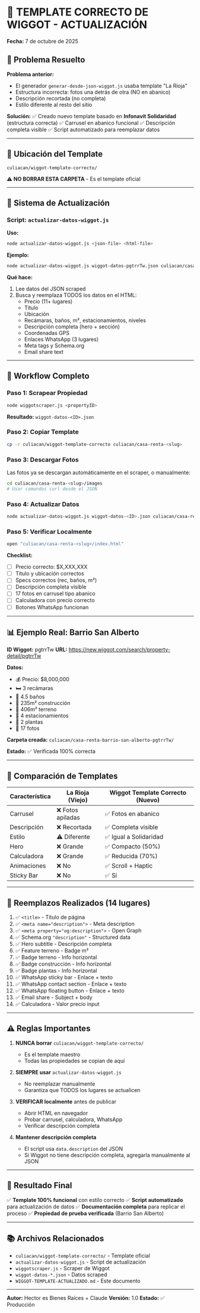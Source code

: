 # 🎨 TEMPLATE CORRECTO DE WIGGOT - ACTUALIZACIÓN

**Fecha:** 7 de octubre de 2025

## 🎯 Problema Resuelto

**Problema anterior:**
- El generador `generar-desde-json-wiggot.js` usaba template "La Rioja"
- Estructura incorrecta: fotos una detrás de otra (NO en abanico)
- Descripción recortada (no completa)
- Estilo diferente al resto del sitio

**Solución:**
✅ Creado nuevo template basado en **Infonavit Solidaridad** (estructura correcta)
✅ Carrusel en abanico funcional
✅ Descripción completa visible
✅ Script automatizado para reemplazar datos

---

## 📁 Ubicación del Template

```
culiacan/wiggot-template-correcto/
```

⚠️ **NO BORRAR ESTA CARPETA** - Es el template oficial

---

## 🔧 Sistema de Actualización

### Script: `actualizar-datos-wiggot.js`

**Uso:**
```bash
node actualizar-datos-wiggot.js <json-file> <html-file>
```

**Ejemplo:**
```bash
node actualizar-datos-wiggot.js wiggot-datos-pgtrrTw.json culiacan/casa-renta-barrio-san-alberto-pgtrrTw/index.html
```

**Qué hace:**
1. Lee datos del JSON scraped
2. Busca y reemplaza TODOS los datos en el HTML:
   - Precio (11+ lugares)
   - Título
   - Ubicación
   - Recámaras, baños, m², estacionamientos, niveles
   - Descripción completa (hero + sección)
   - Coordenadas GPS
   - Enlaces WhatsApp (3 lugares)
   - Meta tags y Schema.org
   - Email share text

---

## 🚀 Workflow Completo

### Paso 1: Scrapear Propiedad

```bash
node wiggotscraper.js <propertyID>
```

**Resultado:** `wiggot-datos-<ID>.json`

### Paso 2: Copiar Template

```bash
cp -r culiacan/wiggot-template-correcto culiacan/casa-renta-<slug>
```

### Paso 3: Descargar Fotos

Las fotos ya se descargan automáticamente en el scraper, o manualmente:

```bash
cd culiacan/casa-renta-<slug>/images
# Usar comandos curl desde el JSON
```

### Paso 4: Actualizar Datos

```bash
node actualizar-datos-wiggot.js wiggot-datos-<ID>.json culiacan/casa-renta-<slug>/index.html
```

### Paso 5: Verificar Localmente

```bash
open "culiacan/casa-renta-<slug>/index.html"
```

**Checklist:**
- [ ] Precio correcto: $X,XXX,XXX
- [ ] Título y ubicación correctos
- [ ] Specs correctos (rec, baños, m²)
- [ ] Descripción completa visible
- [ ] 17 fotos en carrusel tipo abanico
- [ ] Calculadora con precio correcto
- [ ] Botones WhatsApp funcionan

---

## 📊 Ejemplo Real: Barrio San Alberto

**ID Wiggot:** pgtrrTw
**URL:** https://new.wiggot.com/search/property-detail/pgtrrTw

**Datos:**
- 💰 Precio: $8,000,000
- 🛏️ 3 recámaras
- 🚿 4.5 baños
- 📏 235m² construcción
- 📐 406m² terreno
- 🚗 4 estacionamientos
- 🏢 2 plantas
- 📸 17 fotos

**Carpeta creada:** `culiacan/casa-renta-barrio-san-alberto-pgtrrTw/`

**Estado:** ✅ Verificada 100% correcta

---

## 🔄 Comparación de Templates

| Característica | La Rioja (Viejo) | Wiggot Template Correcto (Nuevo) |
|----------------|------------------|----------------------------------|
| Carrusel | ❌ Fotos apiladas | ✅ Fotos en abanico |
| Descripción | ❌ Recortada | ✅ Completa visible |
| Estilo | ⚠️ Diferente | ✅ Igual a Solidaridad |
| Hero | ❌ Grande | ✅ Compacto (50%) |
| Calculadora | ❌ Grande | ✅ Reducida (70%) |
| Animaciones | ❌ No | ✅ Scroll + Haptic |
| Sticky Bar | ❌ No | ✅ Sí |

---

## 📝 Reemplazos Realizados (14 lugares)

1. ✅ `<title>` - Título de página
2. ✅ `<meta name="description">` - Meta description
3. ✅ `<meta property="og:description">` - Open Graph
4. ✅ Schema.org `"description"` - Structured data
5. ✅ Hero subtitle - Descripción completa
6. ✅ Feature terreno - Badge m²
7. ✅ Badge terreno - Info horizontal
8. ✅ Badge construcción - Info horizontal
9. ✅ Badge plantas - Info horizontal
10. ✅ WhatsApp sticky bar - Enlace + texto
11. ✅ WhatsApp contact section - Enlace + texto
12. ✅ WhatsApp floating button - Enlace + texto
13. ✅ Email share - Subject + body
14. ✅ Calculadora - Valor precio input

---

## ⚠️ Reglas Importantes

1. **NUNCA borrar** `culiacan/wiggot-template-correcto/`
   - Es el template maestro
   - Todas las propiedades se copian de aquí

2. **SIEMPRE usar** `actualizar-datos-wiggot.js`
   - No reemplazar manualmente
   - Garantiza que TODOS los lugares se actualicen

3. **VERIFICAR localmente** antes de publicar
   - Abrir HTML en navegador
   - Probar carrusel, calculadora, WhatsApp
   - Verificar descripción completa

4. **Mantener descripción completa**
   - El script usa `data.description` del JSON
   - Si Wiggot no tiene descripción completa, agregarla manualmente al JSON

---

## 🎉 Resultado Final

✅ **Template 100% funcional** con estilo correcto
✅ **Script automatizado** para actualización de datos
✅ **Documentación completa** para replicar el proceso
✅ **Propiedad de prueba verificada** (Barrio San Alberto)

---

## 📚 Archivos Relacionados

- `culiacan/wiggot-template-correcto/` - Template oficial
- `actualizar-datos-wiggot.js` - Script de actualización
- `wiggotscraper.js` - Scraper de Wiggot
- `wiggot-datos-*.json` - Datos scraped
- `WIGGOT-TEMPLATE-ACTUALIZADO.md` - Este documento

---

**Autor:** Hector es Bienes Raíces + Claude
**Versión:** 1.0
**Estado:** ✅ Producción
